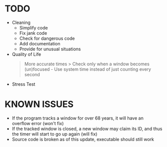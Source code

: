 # TODO

- Cleaning
	- Simplify code
 	- Fix jank code
 	- Check for dangerous code
 	- Add documentation
 	- Provide for unusual situations
- Quality of Life
 	> More accurate times
		> Check only when a window becomes (un)focused
		- Use system time instead of just counting every second
- Stress Test

# KNOWN ISSUES

- If the program tracks a window for over 68 years, it will have an overflow error (won't fix)
- If the tracked window is closed, a new window may claim its ID, and thus the timer will start to go up again (will fix)
- Source code is broken as of this update, executable should still work
